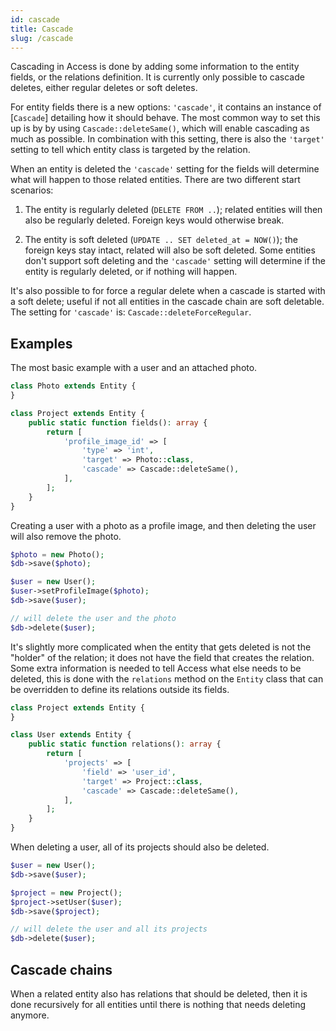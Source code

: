 ```yaml
---
id: cascade
title: Cascade
slug: /cascade
---
```


Cascading in Access is done by adding some information to the entity fields, or
the relations definition. It is currently only possible to cascade deletes,
either regular deletes or soft deletes.

For entity fields there is a new options: `'cascade'`, it contains an instance
of [`Cascade`] detailing how it should behave. The most common way to set this
up is by by using `Cascade::deleteSame()`, which will enable cascading as much
as possible. In combination with this setting, there is also the `'target'`
setting to tell which entity class is targeted by the relation.

When an entity is deleted the `'cascade'` setting for the fields will determine
what will happen to those related entities. There are two different start
scenarios:

1.  The entity is regularly deleted (`DELETE FROM ..`); related entities will
    then also be regularly deleted. Foreign keys would otherwise break.

2.  The entity is soft deleted (`UPDATE .. SET deleted_at = NOW()`); the
    foreign keys stay intact, related will also be soft deleted. Some entities
    don't support soft deleting and the `'cascade'` setting will determine if the
    entity is regularly deleted, or if nothing will happen.

It's also possible to for force a regular delete when a cascade is started with
a soft delete; useful if not all entities in the cascade chain are soft
deletable. The setting for `'cascade'` is: `Cascade::deleteForceRegular`.

## Examples

The most basic example with a user and an attached photo.

```php
class Photo extends Entity {
}

class Project extends Entity {
    public static function fields(): array {
        return [
            'profile_image_id' => [
                'type' => 'int',
                'target' => Photo::class,
                'cascade' => Cascade::deleteSame(),
            ],
        ];
    }
}
```

Creating a user with a photo as a profile image, and then deleting the user
will also remove the photo.

```php
$photo = new Photo();
$db->save($photo);

$user = new User();
$user->setProfileImage($photo);
$db->save($user);

// will delete the user and the photo
$db->delete($user);
```

It's slightly more complicated when the entity that gets deleted is not the
"holder" of the relation; it does not have the field that creates the relation.
Some extra information is needed to tell Access what else needs to be deleted,
this is done with the `relations` method on the `Entity` class that can be
overridden to define its relations outside its fields.

```php
class Project extends Entity {
}

class User extends Entity {
    public static function relations(): array {
        return [
            'projects' => [
                'field' => 'user_id',
                'target' => Project::class,
                'cascade' => Cascade::deleteSame(),
            ],
        ];
    }
}
```

When deleting a user, all of its projects should also be deleted.

```php
$user = new User();
$db->save($user);

$project = new Project();
$project->setUser($user);
$db->save($project);

// will delete the user and all its projects
$db->delete($user);
```

## Cascade chains

When a related entity also has relations that should be deleted, then it is
done recursively for all entities until there is nothing that needs deleting
anymore.

